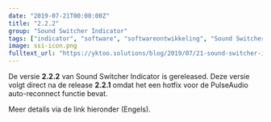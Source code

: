 ```yaml
---
date: "2019-07-21T00:00:00Z"
title: "2.2.2"
group: "Sound Switcher Indicator"
tags: ["indicator", "software", "softwareontwikkeling", "Sound Switcher Indicator", "Ubuntu"]
image: ssi-icon.png
fulltext_url: "https://yktoo.solutions/blog/2019/07/21-sound-switcher-indicator-2.2.2/"
---
```


De versie **2.2.2** van Sound Switcher Indicator is gereleased. Deze versie volgt direct na de release **2.2.1** omdat het een hotfix voor de PulseAudio auto-reconnect functie bevat.

Meer details via de link hieronder (Engels).

<!--{{< imgfig "https://yktoo.solutions/blog/2019/07/21-sound-switcher-indicator-2.2.2/ssi-icon.png" >}}-->
